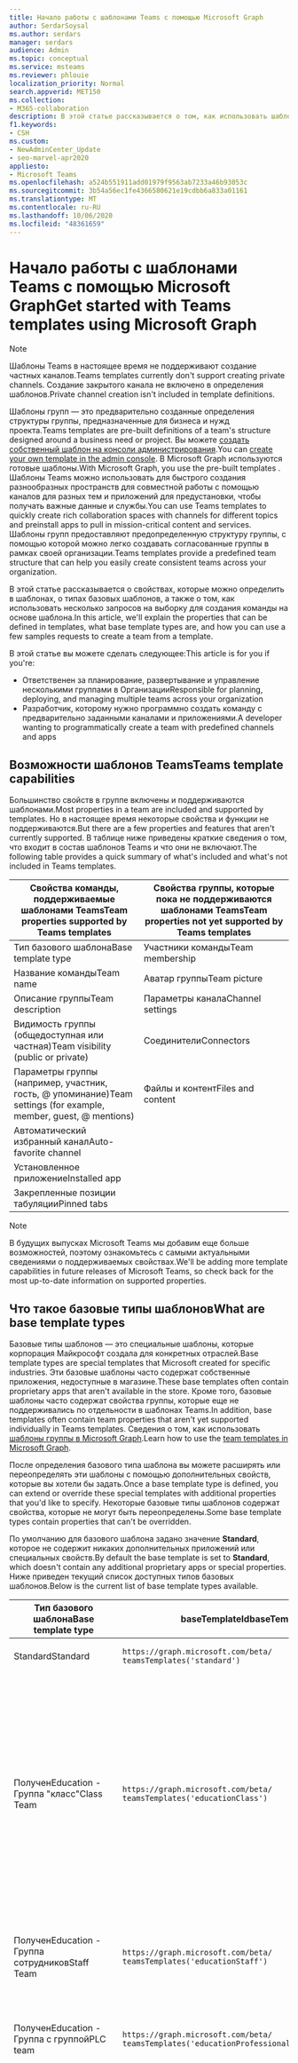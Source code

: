 ```yaml
---
title: Начало работы с шаблонами Teams с помощью Microsoft Graph
author: SerdarSoysal
ms.author: serdars
manager: serdars
audience: Admin
ms.topic: conceptual
ms.service: msteams
ms.reviewer: phlouie
localization_priority: Normal
search.appverid: MET150
ms.collection:
- M365-collaboration
description: В этой статье рассказывается о том, как использовать шаблоны Teams в Microsoft Graph для создания пространств для совместной работы с помощью каналов для разных тем и приложений для предустановки для предоставления содержимого и служб.
f1.keywords:
- CSH
ms.custom:
- NewAdminCenter_Update
- seo-marvel-apr2020
appliesto:
- Microsoft Teams
ms.openlocfilehash: a524b551911add01979f9563ab7233a46b93053c
ms.sourcegitcommit: 3b54a56ec1fe4366580621e19cdbb6a833a01161
ms.translationtype: MT
ms.contentlocale: ru-RU
ms.lasthandoff: 10/06/2020
ms.locfileid: "48361659"
---
```

# <a name="get-started-with-teams-templates-using-microsoft-graph"></a><span data-ttu-id="43713-103">Начало работы с шаблонами Teams с помощью Microsoft Graph</span><span class="sxs-lookup"><span data-stu-id="43713-103">Get started with Teams templates using Microsoft Graph</span></span>

> [!NOTE]
> <span data-ttu-id="43713-104">Шаблоны Teams в настоящее время не поддерживают создание частных каналов.</span><span class="sxs-lookup"><span data-stu-id="43713-104">Teams templates currently don't support creating private channels.</span></span> <span data-ttu-id="43713-105">Создание закрытого канала не включено в определения шаблонов.</span><span class="sxs-lookup"><span data-stu-id="43713-105">Private channel creation isn't included in template definitions.</span></span>

<span data-ttu-id="43713-106">Шаблоны групп — это предварительно созданные определения структуры группы, предназначенные для бизнеса и нужд проекта.</span><span class="sxs-lookup"><span data-stu-id="43713-106">Teams templates are pre-built definitions of a team's structure designed around a business need or project.</span></span> <span data-ttu-id="43713-107">Вы можете [создать собственный шаблон на консоли администрирования](get-started-with-teams-templates-in-the-admin-console.md).</span><span class="sxs-lookup"><span data-stu-id="43713-107">You can [create your own template in the admin console](get-started-with-teams-templates-in-the-admin-console.md).</span></span> <span data-ttu-id="43713-108">В Microsoft Graph используются готовые шаблоны.</span><span class="sxs-lookup"><span data-stu-id="43713-108">With Microsoft Graph, you use the pre-built templates .</span></span> <span data-ttu-id="43713-109">Шаблоны Teams можно использовать для быстрого создания разнообразных пространств для совместной работы с помощью каналов для разных тем и приложений для предустановки, чтобы получать важные данные и службы.</span><span class="sxs-lookup"><span data-stu-id="43713-109">You can use Teams templates to quickly create rich collaboration spaces with channels for different topics and preinstall apps to pull in mission-critical content and services.</span></span> <span data-ttu-id="43713-110">Шаблоны групп предоставляют предопределенную структуру группы, с помощью которой можно легко создавать согласованные группы в рамках своей организации.</span><span class="sxs-lookup"><span data-stu-id="43713-110">Teams templates provide a predefined team structure that can help you easily create consistent teams across your organization.</span></span>

<span data-ttu-id="43713-111">В этой статье рассказывается о свойствах, которые можно определить в шаблонах, о типах базовых шаблонов, а также о том, как использовать несколько запросов на выборку для создания команды на основе шаблона.</span><span class="sxs-lookup"><span data-stu-id="43713-111">In this article, we'll explain the properties that can be defined in templates, what base template types are, and how you can use a few samples requests to create a team from a template.</span></span>

<span data-ttu-id="43713-112">В этой статье вы можете сделать следующее:</span><span class="sxs-lookup"><span data-stu-id="43713-112">This article is for you if you're:</span></span>

- <span data-ttu-id="43713-113">Ответственен за планирование, развертывание и управление несколькими группами в Организации</span><span class="sxs-lookup"><span data-stu-id="43713-113">Responsible for planning, deploying, and managing multiple teams across your organization</span></span><br>
- <span data-ttu-id="43713-114">Разработчик, которому нужно программно создать команду с предварительно заданными каналами и приложениями.</span><span class="sxs-lookup"><span data-stu-id="43713-114">A developer wanting to programmatically create a team with predefined channels and apps</span></span>

## <a name="teams-template-capabilities"></a><span data-ttu-id="43713-115">Возможности шаблонов Teams</span><span class="sxs-lookup"><span data-stu-id="43713-115">Teams template capabilities</span></span>

<span data-ttu-id="43713-116">Большинство свойств в группе включены и поддерживаются шаблонами.</span><span class="sxs-lookup"><span data-stu-id="43713-116">Most properties in a team are included and supported by templates.</span></span> <span data-ttu-id="43713-117">Но в настоящее время некоторые свойства и функции не поддерживаются.</span><span class="sxs-lookup"><span data-stu-id="43713-117">But there are a few properties and features that aren't currently supported.</span></span> <span data-ttu-id="43713-118">В таблице ниже приведены краткие сведения о том, что входит в состав шаблонов Teams и что они не включают.</span><span class="sxs-lookup"><span data-stu-id="43713-118">The following table provides a quick summary of what's included and what's not included in Teams templates.</span></span>

| <span data-ttu-id="43713-119">**Свойства команды, поддерживаемые шаблонами Teams**</span><span class="sxs-lookup"><span data-stu-id="43713-119">**Team properties supported by Teams templates**</span></span> | <span data-ttu-id="43713-120">**Свойства группы, которые пока не поддерживаются шаблонами Teams**</span><span class="sxs-lookup"><span data-stu-id="43713-120">**Team properties not yet supported by Teams templates**</span></span> |
| ------------------------------------------------ | -------------------------------------------------------- |
| <span data-ttu-id="43713-121">Тип базового шаблона</span><span class="sxs-lookup"><span data-stu-id="43713-121">Base template type</span></span> | <span data-ttu-id="43713-122">Участники команды</span><span class="sxs-lookup"><span data-stu-id="43713-122">Team membership</span></span> |
| <span data-ttu-id="43713-123">Название команды</span><span class="sxs-lookup"><span data-stu-id="43713-123">Team name</span></span> | <span data-ttu-id="43713-124">Аватар группы</span><span class="sxs-lookup"><span data-stu-id="43713-124">Team picture</span></span> |
| <span data-ttu-id="43713-125">Описание группы</span><span class="sxs-lookup"><span data-stu-id="43713-125">Team description</span></span> | <span data-ttu-id="43713-126">Параметры канала</span><span class="sxs-lookup"><span data-stu-id="43713-126">Channel settings</span></span> |
| <span data-ttu-id="43713-127">Видимость группы (общедоступная или частная)</span><span class="sxs-lookup"><span data-stu-id="43713-127">Team visibility (public or private)</span></span> | <span data-ttu-id="43713-128">Соединители</span><span class="sxs-lookup"><span data-stu-id="43713-128">Connectors</span></span> |
| <span data-ttu-id="43713-129">Параметры группы (например, участник, гость, @ упоминание)</span><span class="sxs-lookup"><span data-stu-id="43713-129">Team settings (for example, member, guest, @ mentions)</span></span> | <span data-ttu-id="43713-130">Файлы и контент</span><span class="sxs-lookup"><span data-stu-id="43713-130">Files and content</span></span> |
| <span data-ttu-id="43713-131">Автоматический избранный канал</span><span class="sxs-lookup"><span data-stu-id="43713-131">Auto-favorite channel</span></span> | |
| <span data-ttu-id="43713-132">Установленное приложение</span><span class="sxs-lookup"><span data-stu-id="43713-132">Installed app</span></span> | |
| <span data-ttu-id="43713-133">Закрепленные позиции табуляции</span><span class="sxs-lookup"><span data-stu-id="43713-133">Pinned tabs</span></span> | |

> [!NOTE]
> <span data-ttu-id="43713-134">В будущих выпусках Microsoft Teams мы добавим еще больше возможностей, поэтому ознакомьтесь с самыми актуальными сведениями о поддерживаемых свойствах.</span><span class="sxs-lookup"><span data-stu-id="43713-134">We'll be adding more template capabilities in future releases of Microsoft Teams, so check back for the most up-to-date information on supported properties.</span></span>

## <a name="what-are-base-template-types"></a><span data-ttu-id="43713-135">Что такое базовые типы шаблонов</span><span class="sxs-lookup"><span data-stu-id="43713-135">What are base template types</span></span>

<span data-ttu-id="43713-136">Базовые типы шаблонов — это специальные шаблоны, которые корпорация Майкрософт создала для конкретных отраслей.</span><span class="sxs-lookup"><span data-stu-id="43713-136">Base template types are special templates that Microsoft created for specific industries.</span></span> <span data-ttu-id="43713-137">Эти базовые шаблоны часто содержат собственные приложения, недоступные в магазине.</span><span class="sxs-lookup"><span data-stu-id="43713-137">These base templates often contain proprietary apps that aren't available in the store.</span></span> <span data-ttu-id="43713-138">Кроме того, базовые шаблоны часто содержат свойства группы, которые еще не поддерживались по отдельности в шаблонах Teams.</span><span class="sxs-lookup"><span data-stu-id="43713-138">In addition, base templates often contain team properties that aren't yet supported individually in Teams templates.</span></span> <span data-ttu-id="43713-139">Сведения о том, как использовать [шаблоны группы в Microsoft Graph](get-started-with-teams-templates.md).</span><span class="sxs-lookup"><span data-stu-id="43713-139">Learn how to use the [team templates in Microsoft Graph](get-started-with-teams-templates.md).</span></span>

<span data-ttu-id="43713-140">После определения базового типа шаблона вы можете расширять или переопределять эти шаблоны с помощью дополнительных свойств, которые вы хотели бы задать.</span><span class="sxs-lookup"><span data-stu-id="43713-140">Once a base template type is defined, you can extend or override these special templates with additional properties that you'd like to specify.</span></span> <span data-ttu-id="43713-141">Некоторые базовые типы шаблонов содержат свойства, которые не могут быть переопределены.</span><span class="sxs-lookup"><span data-stu-id="43713-141">Some base template types contain properties that can't be overridden.</span></span>

<span data-ttu-id="43713-142">По умолчанию для базового шаблона задано значение **Standard**, которое не содержит никаких дополнительных приложений или специальных свойств.</span><span class="sxs-lookup"><span data-stu-id="43713-142">By default the base template is set to **Standard**, which doesn't contain any additional proprietary apps or special properties.</span></span> <span data-ttu-id="43713-143">Ниже приведен текущий список доступных типов базовых шаблонов.</span><span class="sxs-lookup"><span data-stu-id="43713-143">Below is the current list of base template types available.</span></span>

| <span data-ttu-id="43713-144">Тип базового шаблона</span><span class="sxs-lookup"><span data-stu-id="43713-144">Base template type</span></span> | <span data-ttu-id="43713-145">baseTemplateId</span><span class="sxs-lookup"><span data-stu-id="43713-145">baseTemplateId</span></span> | <span data-ttu-id="43713-146">Свойства, которые поставляются с этим базовым шаблоном</span><span class="sxs-lookup"><span data-stu-id="43713-146">Properties that come with this base template</span></span> |
| ------------------ | -------------- | ----------------------------------------------------- |
| <span data-ttu-id="43713-147">Standard</span><span class="sxs-lookup"><span data-stu-id="43713-147">Standard</span></span> | `https://graph.microsoft.com/beta/`<br>`teamsTemplates('standard')` | <span data-ttu-id="43713-148">Нет дополнительных приложений и свойств</span><span class="sxs-lookup"><span data-stu-id="43713-148">No additional apps and properties</span></span> |
| <span data-ttu-id="43713-149">Получен</span><span class="sxs-lookup"><span data-stu-id="43713-149">Education -</span></span><br><span data-ttu-id="43713-150">Группа "класс"</span><span class="sxs-lookup"><span data-stu-id="43713-150">Class Team</span></span> | `https://graph.microsoft.com/beta/`<br>`teamsTemplates('educationClass')` | <span data-ttu-id="43713-151">Приложения</span><span class="sxs-lookup"><span data-stu-id="43713-151">Apps:</span></span><ul><li><span data-ttu-id="43713-152">Записная книжка OneNote для занятий (закреплена на вкладке " **Общие** ")</span><span class="sxs-lookup"><span data-stu-id="43713-152">OneNote Class Notebook (pinned to the **General** tab)</span></span> </li><li><span data-ttu-id="43713-153">Приложение "назначения" (закреплено на вкладке " **Общие** ")</span><span class="sxs-lookup"><span data-stu-id="43713-153">Assignments app (pinned to the **General** tab)</span></span></li></ul> <span data-ttu-id="43713-154">Свойства группы:</span><span class="sxs-lookup"><span data-stu-id="43713-154">Team properties:</span></span><ul><li><span data-ttu-id="43713-155">Для видимости команды установлено значение **HiddenMembership** (не может быть переопределено)</span><span class="sxs-lookup"><span data-stu-id="43713-155">Team visibility set to **HiddenMembership** (cannot be overridden)</span></span></li></ul> |
| <span data-ttu-id="43713-156">Получен</span><span class="sxs-lookup"><span data-stu-id="43713-156">Education -</span></span><br><span data-ttu-id="43713-157">Группа сотрудников</span><span class="sxs-lookup"><span data-stu-id="43713-157">Staff Team</span></span> | `https://graph.microsoft.com/beta/`<br>`teamsTemplates('educationStaff')` | <span data-ttu-id="43713-158">Приложения</span><span class="sxs-lookup"><span data-stu-id="43713-158">Apps:</span></span><ul><li><span data-ttu-id="43713-159">Служебная Записная книжка OneNote (закреплена на вкладке " **Общие** ")</span><span class="sxs-lookup"><span data-stu-id="43713-159">OneNote Staff Notebook (pinned to the **General** tab)</span></span></li></ul> |
|<span data-ttu-id="43713-160">Получен</span><span class="sxs-lookup"><span data-stu-id="43713-160">Education -</span></span><br><span data-ttu-id="43713-161">Группа с группой</span><span class="sxs-lookup"><span data-stu-id="43713-161">PLC team</span></span> |`https://graph.microsoft.com/beta/`<br>`teamsTemplates('educationProfessionalLearningCommunity')` | <span data-ttu-id="43713-162">Приложения</span><span class="sxs-lookup"><span data-stu-id="43713-162">Apps:</span></span><ul><li><span data-ttu-id="43713-163">Записная книжка OneNote, закрепленная на вкладке " **Общие** "</span><span class="sxs-lookup"><span data-stu-id="43713-163">OneNote PLC Notebook (pinned to the **General** tab)</span></span></ul></li>|
| <span data-ttu-id="43713-164">Магазины</span><span class="sxs-lookup"><span data-stu-id="43713-164">Retail -</span></span><br><span data-ttu-id="43713-165">Хранилище</span><span class="sxs-lookup"><span data-stu-id="43713-165">Store</span></span> | `https://graph.microsoft.com/beta/`<br>`teamsTemplates('retailStore')` | <span data-ttu-id="43713-166">Дистрибутор</span><span class="sxs-lookup"><span data-stu-id="43713-166">Channels:</span></span><ul><li><span data-ttu-id="43713-167">Переносится смена</span><span class="sxs-lookup"><span data-stu-id="43713-167">Shift handoff</span></span></li><li><span data-ttu-id="43713-168">Образователь</span><span class="sxs-lookup"><span data-stu-id="43713-168">Learning</span></span></li></ul><span data-ttu-id="43713-169">Свойства группы</span><span class="sxs-lookup"><span data-stu-id="43713-169">Team properties</span></span><ul><li><span data-ttu-id="43713-170">Для видимости команды установлено значение Public</span><span class="sxs-lookup"><span data-stu-id="43713-170">Team visibility set to Public</span></span></li></ul><span data-ttu-id="43713-171">Разрешения для участников</span><span class="sxs-lookup"><span data-stu-id="43713-171">Member permissions</span></span><ul><li><span data-ttu-id="43713-172">Запретить участникам создавать, обновлять и удалять каналы</span><span class="sxs-lookup"><span data-stu-id="43713-172">Prevent members from creating, updating, or removing channels</span></span></li><li><span data-ttu-id="43713-173">Запретить пользователям добавлять или удалять приложения</span><span class="sxs-lookup"><span data-stu-id="43713-173">Prevent members from adding or removing apps</span></span></li><li><span data-ttu-id="43713-174">Запретить пользователям создавать, обновлять и удалять соединители</span><span class="sxs-lookup"><span data-stu-id="43713-174">Prevent members from creating, updating, or removing connectors</span></span></li></ul> |
| <span data-ttu-id="43713-175">Магазины</span><span class="sxs-lookup"><span data-stu-id="43713-175">Retail -</span></span><br><span data-ttu-id="43713-176">Совместная работа руководителя</span><span class="sxs-lookup"><span data-stu-id="43713-176">Manager collaboration</span></span> | `https://graph.microsoft.com/beta/`<br>`teamsTemplates('retailManagerCollaboration')` | <span data-ttu-id="43713-177">Дистрибутор</span><span class="sxs-lookup"><span data-stu-id="43713-177">Channels:</span></span><ul><li><span data-ttu-id="43713-178">Образователь</span><span class="sxs-lookup"><span data-stu-id="43713-178">Learning</span></span></li><li><span data-ttu-id="43713-179">Операции</span><span class="sxs-lookup"><span data-stu-id="43713-179">Operations</span></span></li></ul><span data-ttu-id="43713-180">Свойства группы:</span><span class="sxs-lookup"><span data-stu-id="43713-180">Team properties:</span></span><ul><li><span data-ttu-id="43713-181">Для видимости команды установлено значение Private</span><span class="sxs-lookup"><span data-stu-id="43713-181">Team visibility set to Private</span></span></li></ul><span data-ttu-id="43713-182">Разрешения для участников:</span><span class="sxs-lookup"><span data-stu-id="43713-182">Member permissions:</span></span><ul><li><span data-ttu-id="43713-183">Запретить участникам создавать, обновлять и удалять каналы</span><span class="sxs-lookup"><span data-stu-id="43713-183">Prevent members from creating, updating, or removing channels</span></span></li><li><span data-ttu-id="43713-184">Запретить пользователям добавлять или удалять приложения</span><span class="sxs-lookup"><span data-stu-id="43713-184">Prevent members from adding or removing apps</span></span></li><li><span data-ttu-id="43713-185">Запретить пользователям создавать, обновлять и удалять соединители</span><span class="sxs-lookup"><span data-stu-id="43713-185">Prevent members from creating, updating, or removing connectors</span></span></li></ul>|
| <span data-ttu-id="43713-186">Учреждений</span><span class="sxs-lookup"><span data-stu-id="43713-186">Healthcare -</span></span><br><span data-ttu-id="43713-187">Порядке</span><span class="sxs-lookup"><span data-stu-id="43713-187">Ward</span></span> |`https://graph.microsoft.com/beta/`<br>`teamsTemplates('healthcareWard')` |<span data-ttu-id="43713-188">Дистрибутор</span><span class="sxs-lookup"><span data-stu-id="43713-188">Channels:</span></span> <ul><li><span data-ttu-id="43713-189">Обслуживании\*</span><span class="sxs-lookup"><span data-stu-id="43713-189">Announcements\*</span></span></li><li><span data-ttu-id="43713-190">Huddles\*</span><span class="sxs-lookup"><span data-stu-id="43713-190">Huddles\*</span></span></li><li><span data-ttu-id="43713-191">До</span><span class="sxs-lookup"><span data-stu-id="43713-191">Rounds</span></span></li><li><span data-ttu-id="43713-192">Штата\*</span><span class="sxs-lookup"><span data-stu-id="43713-192">Staffing\*</span></span></li><li><span data-ttu-id="43713-193">Обучение\*</span><span class="sxs-lookup"><span data-stu-id="43713-193">Training\*</span></span></li></ul><span data-ttu-id="43713-194">\*Автоматически добавленные в избранное каналы</span><span class="sxs-lookup"><span data-stu-id="43713-194">\*Auto-favorited channels</span></span> |
|<span data-ttu-id="43713-195">Учреждений</span><span class="sxs-lookup"><span data-stu-id="43713-195">Healthcare -</span></span><br><span data-ttu-id="43713-196">Больница</span><span class="sxs-lookup"><span data-stu-id="43713-196">Hospital</span></span> | `https://graph.microsoft.com/beta/`<br>`teamsTemplates('healthcareHospital')` |<span data-ttu-id="43713-197">Дистрибутор</span><span class="sxs-lookup"><span data-stu-id="43713-197">Channels:</span></span><ul><li><span data-ttu-id="43713-198">Обслуживании\*</span><span class="sxs-lookup"><span data-stu-id="43713-198">Announcements\*</span></span></li><li><span data-ttu-id="43713-199">Соответствие требованиям\*</span><span class="sxs-lookup"><span data-stu-id="43713-199">Compliance\*</span></span></li><li><span data-ttu-id="43713-200">Custodial</span><span class="sxs-lookup"><span data-stu-id="43713-200">Custodial</span></span></li><li><span data-ttu-id="43713-201">Человеческие ресурсы</span><span class="sxs-lookup"><span data-stu-id="43713-201">Human Resources</span></span></li></li><li><span data-ttu-id="43713-202">Pharmacy</span><span class="sxs-lookup"><span data-stu-id="43713-202">Pharmacy</span></span></li></ul><span data-ttu-id="43713-203">\*Автоматический избранный канал</span><span class="sxs-lookup"><span data-stu-id="43713-203">\*Auto-favorited channel</span></span>|
|||

## <a name="related-topics"></a><span data-ttu-id="43713-204">Статьи по теме</span><span class="sxs-lookup"><span data-stu-id="43713-204">Related topics</span></span>

- [<span data-ttu-id="43713-205">Начало работы с шаблонами групп на консоли администрирования</span><span class="sxs-lookup"><span data-stu-id="43713-205">Get started with Teams templates in the admin console</span></span>](get-started-with-teams-templates-in-the-admin-console.md)
- <span data-ttu-id="43713-206">[Создание команды](https://docs.microsoft.com/graph/api/team-post?view=graph-rest-beta) (в предварительной версии)</span><span class="sxs-lookup"><span data-stu-id="43713-206">[Create team](https://docs.microsoft.com/graph/api/team-post?view=graph-rest-beta) (in preview)</span></span>
- [<span data-ttu-id="43713-207">Новая группа</span><span class="sxs-lookup"><span data-stu-id="43713-207">New-Team</span></span>](https://docs.microsoft.com/powershell/module/teams/New-Team?view=teams-ps)
- [<span data-ttu-id="43713-208">Обучение администратора для работы с Microsoft Teams</span><span class="sxs-lookup"><span data-stu-id="43713-208">Admin training for Microsoft Teams</span></span>](itadmin-readiness.md)
